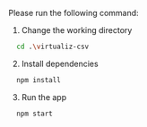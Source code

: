 Please run the following command:

1. Change the working directory 
```sh
  cd .\virtualiz-csv
```

2. Install dependencies
```sh
  npm install
```
3. Run the app
```sh
  npm start
```  
